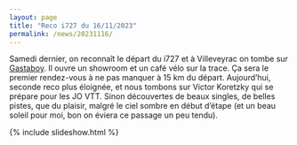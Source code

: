```yaml
---
layout: page
title: "Reco i727 du 16/11/2023"
permalink: /news/20231116/
---
```


Samedi dernier, on reconnaît le départ du i727 et à Villeveyrac on tombe sur [Gastaboy](https://gastaboy.com/). Il ouvre un showroom et un café vélo sur la trace. Ça sera le premier rendez-vous à ne pas manquer à 15 km du départ. Aujourd’hui, seconde reco plus éloignée, et nous tombons sur Victor Koretzky qui se prépare pour les JO VTT. Sinon découvertes de beaux singles, de belles pistes, que du plaisir, malgré le ciel sombre en début d’étape (et un beau soleil pour moi, bon on éviera ce passage un peu tendu).

{% include slideshow.html %}